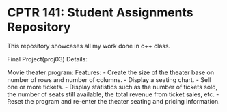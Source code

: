 # CPTR 141: Student Assignments Repository

This repository showcases all my work done in c++ class.

Final Project(proj03) Details:

Movie theater program:
    Features:
    - Create the size of the theater base on number of rows and number of columns.
    - Display a seating chart.
    - Sell one or more tickets.
    - Display statistics such as the number of tickets sold, the number of seats still available, the total    revenue from ticket sales, etc.
    - Reset the program and re-enter the theater seating and pricing information.